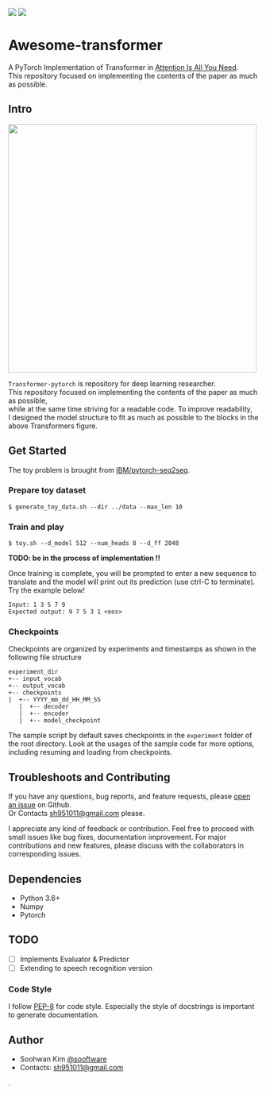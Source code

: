 [<img src="http://img.shields.io/badge/Documentation-passing-9cf">](https://sooftware.github.io/Transformer-pytorch/) <img src="http://img.shields.io/badge/License-Apache--2.0-9cf">
# Awesome-transformer
  
A PyTorch Implementation of Transformer in [Attention Is All You Need](https://arxiv.org/abs/1706.03762).  
This repository focused on implementing the contents of the paper as much as possible.  
  
## Intro 
  
<img src="https://tutorials.pytorch.kr/_images/transformer_architecture.jpg" height=500>  
  
`Transformer-pytorch` is repository for deep learning researcher.   
This repository focused on implementing the contents of the paper as much as possible,   
while at the same time striving for a readable code. To improve readability,      
I designed the model structure to fit as much as possible to the blocks in the above Transformers figure.
  
## Get Started
  
The toy problem is brought from [IBM/pytorch-seq2seq](https://github.com/IBM/pytorch-seq2seq).  
  
### Prepare toy dataset  
```
$ generate_toy_data.sh --dir ../data --max_len 10
```  
  
### Train and play
```
$ toy.sh --d_model 512 --num_heads 8 --d_ff 2048
```
  
**TODO: be in the process of implementation !!**     
  
Once training is complete, you will be prompted to enter a new sequence to translate and the model will print out its prediction (use ctrl-C to terminate). Try the example below!  
  
```
Input: 1 3 5 7 9
Expected output: 9 7 5 3 1 <eos>
```
  
### Checkpoints  
Checkpoints are organized by experiments and timestamps as shown in the following file structure  
```
experiment_dir
+-- input_vocab
+-- output_vocab
+-- checkpoints
|  +-- YYYY_mm_dd_HH_MM_SS
   |  +-- decoder
   |  +-- encoder
   |  +-- model_checkpoint
```  
The sample script by default saves checkpoints in the `experiment` folder of the root directory. Look at the usages of the sample code for more options, including resuming and loading from checkpoints.
  
## Troubleshoots and Contributing
  
If you have any questions, bug reports, and feature requests, please [open an issue](https://github.com/sooftware/ransformer-pytorch/issues) on Github.   
Or Contacts sh951011@gmail.com please.
  
I appreciate any kind of feedback or contribution.  Feel free to proceed with small issues like bug fixes, documentation improvement.  For major contributions and new features, please discuss with the collaborators in corresponding issues.  
  
## Dependencies
  
* Python 3.6+
* Numpy
* Pytorch

## TODO  
  
* [ ] Implements Evaluator & Predictor
* [ ] Extending to speech recognition version 
  
### Code Style
I follow [PEP-8](https://www.python.org/dev/peps/pep-0008/) for code style. Especially the style of docstrings is important to generate documentation.  
  
## Author
  
* Soohwan Kim [@sooftware](https://github.com/sooftware)
* Contacts: sh951011@gmail.com

.
